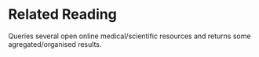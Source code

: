 # Related Reading

Queries several open online medical/scientific resources and returns some agregated/organised results.
